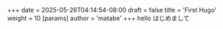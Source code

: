 +++
date = 2025-05-26T04:14:54-08:00
draft = false
title = 'First Hugo'
weight = 10
[params]
  author = 'matabe'
+++
hello
はじめまして
